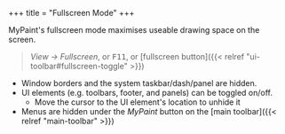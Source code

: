 +++
title = "Fullscreen Mode"
+++

MyPaint's fullscreen mode maximises useable drawing space on the screen.
> *View → Fullscreen*, or <kbd>F11</kbd>, or [fullscreen button]({{< relref "ui-toolbar#fullscreen-toggle" >}})

- Window borders and the system taskbar/dash/panel are hidden.
- UI elements (e.g. toolbars, footer, and panels) can be toggled on/off.
    - Move the cursor to the UI element's location to unhide it
- Menus are hidden under the *MyPaint* button on the [main toolbar]({{< relref "main-toolbar" >}})
